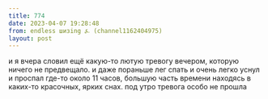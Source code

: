 ```yaml
---
title: 774
date: 2023-04-07 19:28:48
from: endless шизing ⍼ (channel1162404975)
layout: post
---
```


и я вчера словил ещё какую-то лютую тревогу вечером, которую ничего не предвещало. и даже пораньше лег спать и очень легко уснул и проспал где-то около 11 часов, большую часть времени находясь в каких-то красочных, ярких снах. под утро тревога особо не прошла
